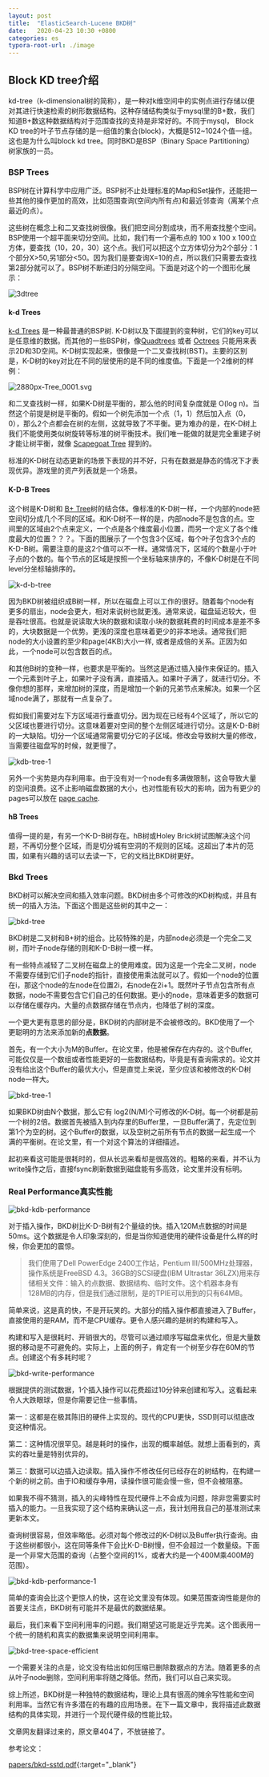 ```yaml
---
layout: post
title:  "ElasticSearch-Lucene BKD树"
date:   2020-04-23 10:30 +0800
categories: es
typora-root-url: ./image
---
```


## Block KD tree介绍

kd-tree（k-dimensional树的简称），是一种对k维空间中的实例点进行存储以便对其进行快速检索的树形数据结构。这种存储结构类似于mysql里的B+数，我们知道B+数这种数据结构对于范围查找的支持是非常好的。不同于mysql， Block KD tree的叶子节点存储的是一组值的集合(block)，大概是512~1024个值一组。这也是为什么叫block kd tree。同时BKD是BSP（Binary Space Partitioning）树家族的一员。

### BSP Trees

BSP树在计算科学中应用广泛。BSP树不止处理标准的Map和Set操作，还能把一些其他的操作更加的高效，比如范围查询(空间内所有点)和最近邻查询（离某个点最近的点）。

这些树在概念上和二叉查找树很像。我们把空间分割成块，而不用查找整个空间。BSP使用一个超平面来切分空间。比如，我们有一个遍布点的 100 x 100 x 100立方体，要查找（10，20，30）这个点。我们可以把这个立方体切分为2个部分：1个部分X>50,另1部分<50。因为我们是要查询X=10的点，所以我们只需要去查找第2部分就可以了。BSP树不断递归的分隔空间。下面是对这个的一个图形化展示：

![3dtree](/../../image/es/3dtree.png)

#### k-d Trees

[k-d Trees](https://en.wikipedia.org/wiki/K-d_tree) 是一种最普通的BSP树. K-D树以及下面提到的变种树，它们的key可以是任意维的数据。而其他的一些BSP树，像[Quadtrees](https://en.wikipedia.org/wiki/Quadtree) 或者 [Octrees](https://en.wikipedia.org/wiki/Octree) 只能用来表示2D和3D空间。K-D树实现起来，很像是一个二叉查找树(BST)。主要的区别是，K-D树的key对比在不同的层使用的是不同的维度值。下面是一个2维树的样例：

![2880px-Tree_0001.svg](/../../image/es/2880px-Tree_0001.svg.png)

和二叉查找树一样，如果K-D树是平衡的，那么他的时间复杂度就是 O(log n)。当然这个前提是树是平衡的。假如一个树先添加一个点（1，1）然后加入点（0，0），那么2个点都会在树的左侧，这就导致了不平衡。更为难办的是，在K-D树上我们不能使用类似树旋转等标准的树平衡技术。我们唯一能做的就是完全重建子树才能让树平衡，就像 [Scapegoat Tree](https://en.wikipedia.org/wiki/Scapegoat_tree) 提到的。

标准的K-D树在动态更新的场景下表现的并不好，只有在数据是静态的情况下才表现优异。游戏里的资产列表就是一个场景。

#### K-D-B Trees

这个树是K-D树和 [B+ Tree](https://en.wikipedia.org/wiki/B%2B_tree)树的结合体。像标准的K-D树一样，一个内部的node把空间切分成几个不同的区域。和K-D树不一样的是，内部node不是包含的点。空间里的区域由2个点来定义，一个点是各个维度最小位置，而另一个定义了各个维度最大的位置？？？。下面的图展示了一个包含3个区域，每个叶子包含3个点的K-D-B树。需要注意的是这2个值可以不一样。通常情况下，区域的个数是小于叶子点的个数的。每个节点的区域是按照一个坐标轴来排序的，不像K-D树是在不同level分坐标轴排序的。

![k-d-b-tree](/../../image/es/k-d-b-tree.png)

因为BKD树被组织成B树一样，所以在磁盘上可以工作的很好。随着每个node有更多的扇出，node会更大，相对来说树也就更浅。通常来说，磁盘延迟较大，但是吞吐很高。也就是说读取大块的数据和读取小块的数据耗费的时间成本是差不多的，大块数据是一个优势。更浅的深度也意味着更少的非本地读。通常我们把node的大小设置的至少和page(4KB)大小一样, 或者是成倍的关系。正因为如此，一个node可以包含数百的点。

和其他B树的变种一样，也要求是平衡的。当然这是通过插入操作来保证的。插入一个元素到叶子上，如果叶子没有满，直接插入。如果叶子满了，就进行切分。不像你想的那样，来增加树的深度，而是增加一个新的兄弟节点来解决。如果一个区域node满了，那就有一点复杂了。

假如我们需要对左下方区域进行垂直切分。因为现在已经有4个区域了，所以它的父区域也要进行切分。这意味着要对空间的整个左侧区域进行切分。这是K-D-B树的一大缺陷。切分一个区域通常需要切分它的子区域。修改会导致树大量的修改，当需要往磁盘写的时候，就更慢了。

![kdb-tree-1](/../../image/es/kdb-tree-1.png)

另外一个劣势是内存利用率。由于没有对一个node有多满做限制，这会导致大量的空间浪费。这不止影响磁盘数据的大小，也对性能有较大的影响，因为有更少的pages可以放在 [page cache](http://duartes.org/gustavo/blog/post/page-cache-the-affair-between-memory-and-files/).

#### hB Trees

值得一提的是，有另一个K-D-B树存在。hB树或Holey Brick树试图解决这个问题，不再切分整个区域，而是切分城有空洞的不规则的区域。这超出了本片的范围，如果有兴趣的话可以去读一下，它的文档比BKD树更好。

### Bkd Trees

BKD树可以解决空间和插入效率问题。BKD树由多个可修改的KD树构成，并且有统一的插入方法。下面这个图是这些树的其中之一：

![bkd-tree](/../../image/es/bkd-tree.png)

BKD树是二叉树和B+树的组合。比较特殊的是，内部node必须是一个完全二叉树，而叶子node存储的则和K-D-B树一模一样。

有一些特点减轻了二叉树在磁盘上的使用难度。因为这是一个完全二叉树，node不需要存储到它们子node的指针，直接使用乘法就可以了。假如一个node的位置在i，那这个node的左node在位置2i，右node在2i+1。既然叶子节点包含所有点数据，node不需要包含它们自己的任何数据。更小的node，意味着更多的数据可以存储在缓存内。大量的点数据存储在节点内，也降低了树的深度。

一个更大更有意思的部分是，BKD树的内部树是不会被修改的。BKD使用了一个更聪明的方法来添加新的**点数据**。

首先，有一个大小为M的Buffer。在论文里，他是被保存在内存的。这个Buffer, 可能仅仅是一个数组或者性能更好的一些数据结构，毕竟是有查询需求的。论文并没有给出这个Buffer的最优大小，但是直觉上来说，至少应该和被修改的K-D树node一样大。

![bkd-tree-1](/../../image/es/bkd-tree-1.png)

如果BKD树由N个数据，那么它有 log2(N/M)个可修改的K-D树。每一个树都是前一个树的2倍。数据首先被插入到内存里的Buffer里，一旦Buffer满了，先定位到第1个为空的树。这个Buffer的数据，以及空树之前所有节点的数据一起生成一个满的平衡树。在论文里，有一个对这个算法的详细描述。

起初来看这可能是很耗时的，但从长远来看却是很高效的。粗略的来看，并不认为write操作之后，直接fsync刷新数据到磁盘能有多高效，论文里并没有标明。

### Real Performance真实性能

![bkd-kdb-performance](/../../image/es/bkd-kdb-performance.png)

对于插入操作，BKD树比K-D-B树有2个量级的快。插入120M点数据的时间是50ms。这个数据是令人印象深刻的，但是当你知道使用的硬件设备是什么样的时候，你会更加的震惊。

> 我们使用了Dell PowerEdge 2400工作站，Pentium III/500MHz处理器，操作系统是FreeBSD 4.3。36GB的SCSI硬盘(IBM Ultrastar 36LZX)用来存储相关文件：输入的点数据、数据结构、临时文件。这个机器本身有128MB的内存，但是我们通过限制，是的TPIE可以用到的只有64MB。

简单来说，这是真的快，不是开玩笑的。大部分的插入操作都直接进入了Buffer，直接使用的是RAM，而不是CPU缓存。更令人感兴趣的是树的构建和写入。

构建和写入是很耗时、开销很大的。尽管可以通过顺序写磁盘来优化，但是大量数据的移动是不可避免的。实际上，上面的例子，肯定有一个树至少存在60M的节点。创建这个有多耗时呢？

![bkd-write-performance](/../../image/es/bkd-write-performance.png)

根据提供的测试数据，1个插入操作可以花费超过10分钟来创建和写入。这看起来令人大跌眼球，但是你需要记住一些事情。

第一：这都是在极其陈旧的硬件上实现的。现代的CPU更快，SSD则可以彻底改变这种情况。

第二：这种情况很罕见。越是耗时的操作，出现的概率越低。就想上面看到的，真实的吞吐量是特别优异的。

第三：数据可以边插入边读取。插入操作不修改任何已经存在的树结构，在构建一个新的树之前。由于IO和缓存争用，读操作很可能会慢一些，但不会被阻塞。

如果我不得不猜测，插入的尖峰特性在现代硬件上不会成为问题，除非您需要实时插入的能力。一旦我实现了这个结构来确认这一点，我计划用我自己的基准测试来更新本文。

查询树很容易，但效率略低。必须对每个修改过的K-D树以及Buffer执行查询。由于这些树都很小，这在同等条件下会比K-D-B树慢，但不会超过一个数量级。下面是一个非常大范围的查询（占整个空间的1%，或者大约是一个400M乘400M的范围）。

![bkd-kdb-performance-1](/../../image/es/bkd-kdb-performance-1.png)

简单的查询会比这个更惊人的快，这在论文里没有体现。如果范围查询性能是你的首要关注点，BKD树有可能并不是最优的数据结果。

最后，我们来看下空间利用率的问题。我们期望这可能是近乎完美。这个图表用一个统一的随机和真实的数据集来说明空间利用率。

![bkd-tree-space-efficient](/../../image/es/bkd-tree-space-efficient.png)

一个需要关注的点是，论文没有给出如何压缩已删除数据点的方法。随着更多的点从叶子node删除，空间利用率将随之降低。然而，我们可以自己来实现。

综上所述，BKD树是一种独特的数据结构，理论上具有很高的摊余写性能和空间利用率。当然它有许多潜在的有趣的应用场景。在下一篇文章中，我将描述此数据结构的具体实现，并进行一个现代硬件级的性能比较。



文章网友翻译过来的，原文章404了，不放链接了。

参考论文：

[papers/bkd-sstd.pdf](https://users.cs.duke.edu/~pankaj/publications/papers/bkd-sstd.pdf){:target="_blank"}

